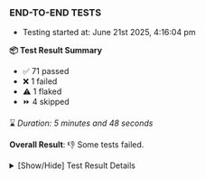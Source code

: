 ### END-TO-END TESTS

- Testing started at: June 21st 2025, 4:16:04 pm

**📦 Test Result Summary**

- ✅ 71 passed
- ❌ 1 failed
- ⚠️ 1 flaked
- ⏩ 4 skipped

⌛ _Duration: 5 minutes and 48 seconds_

**Overall Result**: 👎 Some tests failed.



<details>
    <summary>[Show/Hide] Test Result Details</summary>
    <div markdown="1">

| Test | Browser | Test Case | Tags | Result |
| :---: | :---: | :--- | :---: | :---: |
| 1 | chromium-meshery-provider | Add a cluster connection by uploading kubeconfig file |  | ❌ |
| 2 | chromium-meshery-provider | Transition to disconnected state and then back to connected state |  | ➖ |
| 3 | chromium-meshery-provider | Transition to ignored state and then back to connected state |  | ➖ |
| 4 | chromium-meshery-provider | Transition to not found state and then back to connected state |  | ➖ |
| 5 | chromium-meshery-provider | Delete Kubernetes cluster connections |  | ➖ |
| 6 | chromium-meshery-provider | Add performance profile with load generator &quot;fortio&quot; and service mesh &quot;None&quot; |  | ⚠️ |

</div>
</details>


<!-- To see the full report, please visit our CI/CD pipeline with reporter. -->